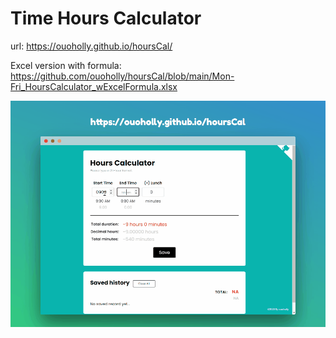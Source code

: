 # Time Hours Calculator

url: https://ouoholly.github.io/hoursCal/

Excel version with formula:
https://github.com/ouoholly/hoursCal/blob/main/Mon-Fri_HoursCalculator_wExcelFormula.xlsx

![preview](preview_hoursCal_updated.gif)


